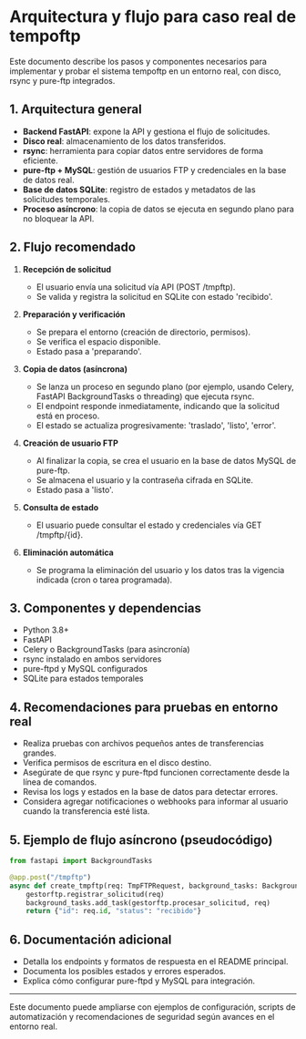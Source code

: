 # Arquitectura y flujo para caso real de tempoftp

Este documento describe los pasos y componentes necesarios para implementar y probar el sistema tempoftp en un entorno real, con disco, rsync y pure-ftp integrados.

## 1. Arquitectura general

- **Backend FastAPI**: expone la API y gestiona el flujo de solicitudes.
- **Disco real**: almacenamiento de los datos transferidos.
- **rsync**: herramienta para copiar datos entre servidores de forma eficiente.
- **pure-ftp + MySQL**: gestión de usuarios FTP y credenciales en la base de datos real.
- **Base de datos SQLite**: registro de estados y metadatos de las solicitudes temporales.
- **Proceso asíncrono**: la copia de datos se ejecuta en segundo plano para no bloquear la API.

## 2. Flujo recomendado

1. **Recepción de solicitud**
   - El usuario envía una solicitud vía API (POST /tmpftp).
   - Se valida y registra la solicitud en SQLite con estado 'recibido'.

2. **Preparación y verificación**
   - Se prepara el entorno (creación de directorio, permisos).
   - Se verifica el espacio disponible.
   - Estado pasa a 'preparando'.

3. **Copia de datos (asíncrona)**
   - Se lanza un proceso en segundo plano (por ejemplo, usando Celery, FastAPI BackgroundTasks o threading) que ejecuta rsync.
   - El endpoint responde inmediatamente, indicando que la solicitud está en proceso.
   - El estado se actualiza progresivamente: 'traslado', 'listo', 'error'.

4. **Creación de usuario FTP**
   - Al finalizar la copia, se crea el usuario en la base de datos MySQL de pure-ftp.
   - Se almacena el usuario y la contraseña cifrada en SQLite.
   - Estado pasa a 'listo'.

5. **Consulta de estado**
   - El usuario puede consultar el estado y credenciales vía GET /tmpftp/{id}.

6. **Eliminación automática**
   - Se programa la eliminación del usuario y los datos tras la vigencia indicada (cron o tarea programada).

## 3. Componentes y dependencias

- Python 3.8+
- FastAPI
- Celery o BackgroundTasks (para asincronía)
- rsync instalado en ambos servidores
- pure-ftpd y MySQL configurados
- SQLite para estados temporales

## 4. Recomendaciones para pruebas en entorno real

- Realiza pruebas con archivos pequeños antes de transferencias grandes.
- Verifica permisos de escritura en el disco destino.
- Asegúrate de que rsync y pure-ftpd funcionen correctamente desde la línea de comandos.
- Revisa los logs y estados en la base de datos para detectar errores.
- Considera agregar notificaciones o webhooks para informar al usuario cuando la transferencia esté lista.

## 5. Ejemplo de flujo asíncrono (pseudocódigo)

```python
from fastapi import BackgroundTasks

@app.post("/tmpftp")
async def create_tmpftp(req: TmpFTPRequest, background_tasks: BackgroundTasks):
    gestorftp.registrar_solicitud(req)
    background_tasks.add_task(gestorftp.procesar_solicitud, req)
    return {"id": req.id, "status": "recibido"}
```

## 6. Documentación adicional

- Detalla los endpoints y formatos de respuesta en el README principal.
- Documenta los posibles estados y errores esperados.
- Explica cómo configurar pure-ftpd y MySQL para integración.

---

Este documento puede ampliarse con ejemplos de configuración, scripts de automatización y recomendaciones de seguridad según avances en el entorno real.